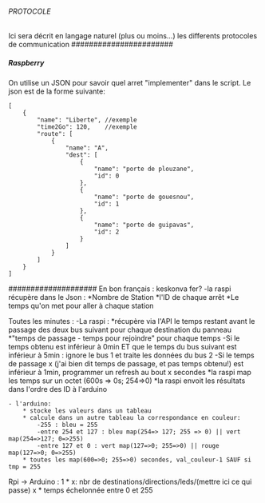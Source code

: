 ###### PROTOCOLE ######
Ici sera décrit en langage naturel (plus ou moins...) les differents protocoles de communication
#######################
##### Raspberry #####
On utilise un JSON pour savoir quel arret "implementer" dans le script. Le json est de la forme suivante:

```
[
    {
        "name": "Liberte", //exemple
        "time2Go": 120,    //exemple
        "route": [
            {
                "name": "A",
                "dest": [
                    {
                        "name": "porte de plouzane",
                        "id": 0
                    },
                    {
                        "name": "porte de gouesnou",
                        "id": 1
                    },
                    {
                        "name": "porte de guipavas",
                        "id": 2
                    }
                ]
            }
        ]
    }
]
```

####################
En bon français : keskonva fer?
-la raspi récupère dans le Json :
    *Nombre de Station
    *l'ID de chaque arrêt
    *Le temps qu'on met pour aller à chaque station

Toutes les minutes :
    -La raspi :
        *récupère via l'API le temps restant avant le passage des deux bus suivant pour chaque destination du panneau
        *"temps de passage - temps pour rejoindre" pour chaque temps
            -Si le temps obtenu est inférieur à 0min ET que le temps du bus suivant est inférieur à 5min : ignore le bus 1 et traite les données du bus 2
            -Si le temps de passage x (j'ai bien dit temps de passage, et pas temps obtenu!) est inférieur à 1min, programmer un refresh au bout x secondes
        *la raspi map les temps sur un octet (600s => 0s; 254=>0)
        *la raspi envoit les résultats dans l'ordre des ID à l'arduino

    - l'arduino:
        * stocke les valeurs dans un tableau
        * calcule dans un autre tableau la correspondance en couleur:
            -255 : bleu = 255
            -entre 254 et 127 : bleu map(254=> 127; 255 => 0) || vert map(254=>127; 0=>255)
            -entre 127 et 0 : vert map(127=>0; 255=>0) || rouge map(127=>0; 0=>255)
        * toutes les map(600=>0; 255=>0) secondes, val_couleur-1 SAUF si tmp = 255

Rpi -> Arduino : 
1 *  x: nbr de destinations/directions/leds/(mettre ici ce qui passe)
x *  temps échelonnée entre 0 et 255
